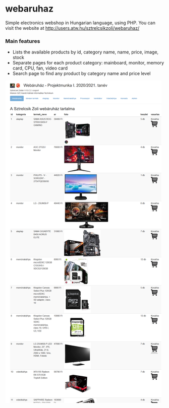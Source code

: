 # webaruhaz
Simple electronics webshop in Hungarian language, using PHP. You can visit the website at http://users.atw.hu/sztrelcsikzoli/webaruhaz/

### Main features

* Lists the available products by id, category name, name, price, image, stock
* Separate pages for each product category: mainboard, monitor, memory card, CPU, fan, video card
* Search page to find any product by category name and price level

<p align="left">
  <img src="Documentation/all products page.png" alt="All products page" title="All products page" />
</p>
